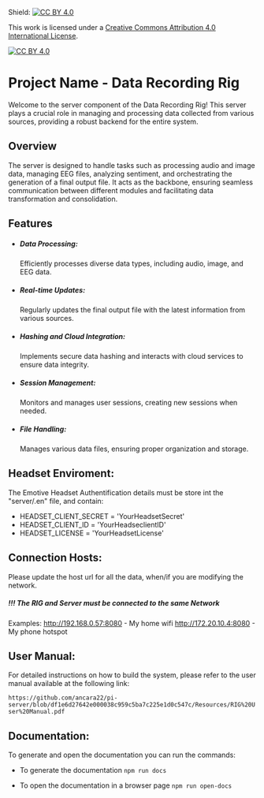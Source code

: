 Shield: [![CC BY 4.0][cc-by-shield]][cc-by]

This work is licensed under a
[Creative Commons Attribution 4.0 International License][cc-by].

[![CC BY 4.0][cc-by-image]][cc-by]

[cc-by]: http://creativecommons.org/licenses/by/4.0/
[cc-by-image]: https://i.creativecommons.org/l/by/4.0/88x31.png
[cc-by-shield]: https://img.shields.io/badge/License-CC%20BY%204.0-lightgrey.svg


<h1>Project Name - Data Recording Rig</h1>

Welcome to the server component of the Data Recording Rig! This server plays a crucial role in managing and processing data collected from various sources, providing a robust backend for the entire system.


<h2>Overview</h2>

The server is designed to handle tasks such as processing audio and image data, managing EEG files, analyzing sentiment, and orchestrating the generation of a final output file. It acts as the backbone, ensuring seamless communication between different modules and facilitating data transformation and consolidation.


<h2>Features</h2>

- <h5>Data Processing:</h5> Efficiently processes diverse data types, including audio, image, and EEG data.
- <h5>Real-time Updates:</h5> Regularly updates the final output file with the latest information from various sources.
- <h5>Hashing and Cloud Integration:</h5> Implements secure data hashing and interacts with cloud services to ensure data integrity.
- <h5>Session Management:</h5> Monitors and manages user sessions, creating new sessions when needed.
- <h5>File Handling:</h5> Manages various data files, ensuring proper organization and storage.

<h2>Headset Enviroment: </h2>
The Emotive Headset Authentification details must be store int the "server/.en" file, and contain:

- HEADSET_CLIENT_SECRET = 'YourHeadsetSecret'
- HEADSET_CLIENT_ID = 'YourHeadseclientID'
- HEADSET_LICENSE = 'YourHeadsetLicense'


<h2>Connection Hosts: </h2>
Please update the host url for all the data, when/if you are modifying the network.
<h5>!!! The RIG and Server must be connected to the same Network</h5>

Examples:
http://192.168.0.57:8080 - My home wifi
http://172.20.10.4:8080 - My phone hotspot


<h2>User Manual: </h2>
For detailed instructions on how to build the system, please refer to the user manual available at the following link:

``
https://github.com/ancara22/pi-server/blob/df1e6d27642e000038c959c5ba7c225e1d0c547c/Resources/RIG%20User%20Manual.pdf
``

<h2>Documentation: </h2>
To generate and open the documentation you can run the commands:

- To generate the documentation
``
npm run docs 
``

- To open the documentation in a browser page
``
npm run open-docs  
``